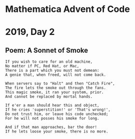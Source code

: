 # Mathematica Advent of Code
# 2019, Day 2

## Poem: A Sonnet of Smoke

	If you wish to care for an old machine,
	No matter if PC, Red Hat, or Mac,
	There is a part which you must not demean: 
	A genie that, when freed, will not come back.

	When servers say to "Halt" and then "Catch Fire",
	The fire lets the smoke out through the fans.
	This magic smoke, it ran your system, prior.
	And cannot be replaced by mortal hands.

	If e'er a man should hear this and object,
	If he cries 'superstition!' or 'That's wrong!',
	Do not trust him, or leave his code unchecked;
	For he will not posses his smoke for long.

	And if that man approaches, bar the door!
	If he lets loose your smoke, there is no more.
